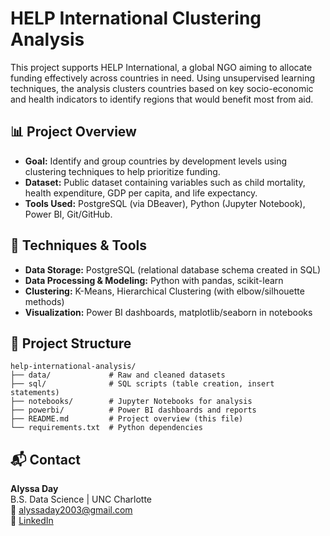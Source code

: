 # HELP International Clustering Analysis

This project supports HELP International, a global NGO aiming to allocate funding effectively across countries in need. Using unsupervised learning techniques, the analysis clusters countries based on key socio-economic and health indicators to identify regions that would benefit most from aid.

## 📊 Project Overview

- **Goal:** Identify and group countries by development levels using clustering techniques to help prioritize funding.
- **Dataset:** Public dataset containing variables such as child mortality, health expenditure, GDP per capita, and life expectancy.
- **Tools Used:** PostgreSQL (via DBeaver), Python (Jupyter Notebook), Power BI, Git/GitHub.

## 🧪 Techniques & Tools

- **Data Storage:** PostgreSQL (relational database schema created in SQL)
- **Data Processing & Modeling:** Python with pandas, scikit-learn
- **Clustering:** K-Means, Hierarchical Clustering (with elbow/silhouette methods)
- **Visualization:** Power BI dashboards, matplotlib/seaborn in notebooks

## 📂 Project Structure

```
help-international-analysis/
├── data/             # Raw and cleaned datasets
├── sql/              # SQL scripts (table creation, insert statements)
├── notebooks/        # Jupyter Notebooks for analysis
├── powerbi/          # Power BI dashboards and reports
├── README.md         # Project overview (this file)
└── requirements.txt  # Python dependencies
```

## 📬 Contact

**Alyssa Day**  
B.S. Data Science | UNC Charlotte  
📧 alyssaday2003@gmail.com  
🔗 [LinkedIn](https://www.linkedin.com/in/alyssaday01)
